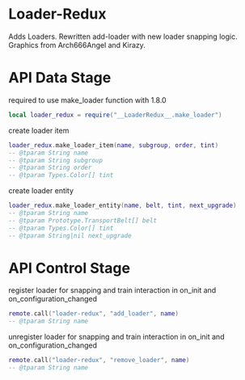 # Loader-Redux
Adds Loaders.
Rewritten add-loader with new loader snapping logic.
Graphics from Arch666Angel and Kirazy.


# API Data Stage
required to use make_loader function with 1.8.0
```lua
local loader_redux = require("__LoaderRedux__.make_loader")
```

create loader item
```lua
loader_redux.make_loader_item(name, subgroup, order, tint)
-- @tparam String name
-- @tparam String subgroup
-- @tparam String order
-- @tparam Types.Color[] tint
```

create loader entity
```lua
loader_redux.make_loader_entity(name, belt, tint, next_upgrade)
-- @tparam String name
-- @tparam Prototype.TransportBelt[] belt
-- @tparam Types.Color[] tint
-- @tparam String|nil next_upgrade
```

# API Control Stage
register loader for snapping and train interaction in on_init and on_configuration_changed
```lua
remote.call("loader-redux", "add_loader", name)
-- @tparam String name
```

unregister loader for snapping and train interaction in on_init and on_configuration_changed
```lua
remote.call("loader-redux", "remove_loader", name)
-- @tparam String name
```
